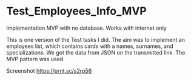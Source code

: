 # Test_Employees_Info_MVP
Implementation MVP with no database. Works with internet only

This is one version of the Test tasks I did. The aim was to implement an employees list, which contains cards 
with a names, surnames, and specializations. We got the data from JSON on the transmitted link. 
The MVP pattern was used.

Screenshot https://prnt.sc/s2rp56
